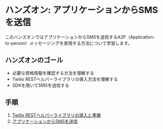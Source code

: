 #  ハンズオン: アプリケーションからSMSを送信

このハンズオンではアプリケーションからSMSを送信するA2P（Application-to-person）メッセージングを実現する方法について学習します。

## ハンズオンのゴール
- 必要な資格情報を確認する方法を理解する
- Twilio RESTヘルパーライブラリの導入方法を理解する
- SDKを用いてSMSを送信する

## 手順
1. [Twilio RESTヘルパーライブラリの導入と準備](01-Install-Node-Library.md)
2. [アプリケーションからSMSを送信](02-Send-SMS.md)
